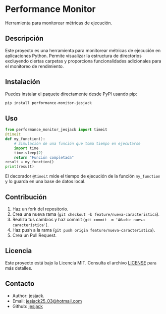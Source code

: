 # Performance Monitor

Herramienta para monitorear métricas de ejecución.

## Descripción

Este proyecto es una herramienta para monitorear métricas de ejecución en aplicaciones Python. Permite visualizar la estructura de directorios excluyendo ciertas carpetas y proporciona funcionalidades adicionales para el monitoreo de rendimiento.

## Instalación

Puedes instalar el paquete directamente desde PyPI usando pip:
```sh
pip install performance-monitor-jesjack
```

## Uso
```python
from performance_monitor_jesjack import timeit
@timeit
def my_function():
    # Simulación de una función que toma tiempo en ejecutarse
    import time
    time.sleep(2)
    return "Función completada"
result = my_function()
print(result)
```
El decorador `@timeit` mide el tiempo de ejecución de la función `my_function` y lo guarda en una base de datos local.

## Contribución
1. Haz un fork del repositorio.
2. Crea una nueva rama (`git checkout -b feature/nueva-caracteristica`).
3. Realiza tus cambios y haz commit (`git commit -m 'Añadir nueva característica'`).
4. Haz push a la rama (`git push origin feature/nueva-caracteristica`).
5. Crea un Pull Request.

## Licencia
Este proyecto está bajo la Licencia MIT. Consulta el archivo [LICENSE](LICENSE) para más detalles.

## Contacto
* Author: jesjack.
* Email: jesjack25_03@hotmail.com
* Github: [jesjack](https://github.com/jesjack)